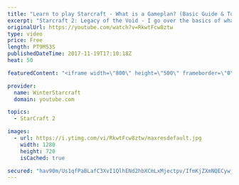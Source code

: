 ```yaml
---
title: "Learn to play Starcraft - What is a Gameplan? (Basic Guide & Tutorial)"
excerpt: "Starcraft 2: Legacy of the Void - I go over the basics of what a gameplan in starcraft 2 is and how to put one together.  Note this is not a guide on WHAT gameplan you should be using as each race!"
originalUrl: https://youtube.com/watch?v=RkwtFcw8ztw
type: video
price: Free
length: PT9M53S
publishedDateTime: 2017-11-19T17:10:18Z
heat: 50

featuredContent: "<iframe width=\"800\" height=\"500\" frameborder=\"0\" src=\"https://www.youtube.com/embed/RkwtFcw8ztw\" allow=\"accelerometer; autoplay; encrypted-media; gyroscope; picture-in-picture\" allowfullscreen></iframe>"

provider:
  name: WinterStarcraft
  domain: youtube.com

topics:
  - StarCraft 2

images:
  - url: https://i.ytimg.com/vi/RkwtFcw8ztw/maxresdefault.jpg
    width: 1280
    height: 720
    isCached: true

secured: "hav90m/Us1qfPaBLafC3XvI1QlhENd2hbXCmLxMjectpv/IfmKjZXmNQECywjMgBkzbH1rjMdg/mJ/MIHA6mK8ZKlFvy+CmSLB0PpSDT9G1oqiYz0+zYn5+sCx+3hWsb2A68rczYM7a+fL8QgHANajFlY9pvm2LlglmdqTJEgVzZfiCG7SDql5UmxGTF+/O36TA4F8dX/GFgwR649yGqKbZiHTegaDAJA4pUwnAU4RzldGdgi0cvZKat9bt/YySqPAr5PE8RnHT25AUWBLDCN2mD6VMXcnw+PKYNyXK2bUCg5Bycd7qqRns2V4CHfwt//335D2Smp1IMGFsNs8WAFubhiX7ToLHF91A2LQTgtgw19AhDoZxgCjdXBp9uQGJ9PgWhruXKMOvKbtiGYrjfAo812bwxKUaTweOGCaMY8m8=;L9iTlyS0r+KcPrQnp4/lBA=="
---
```


